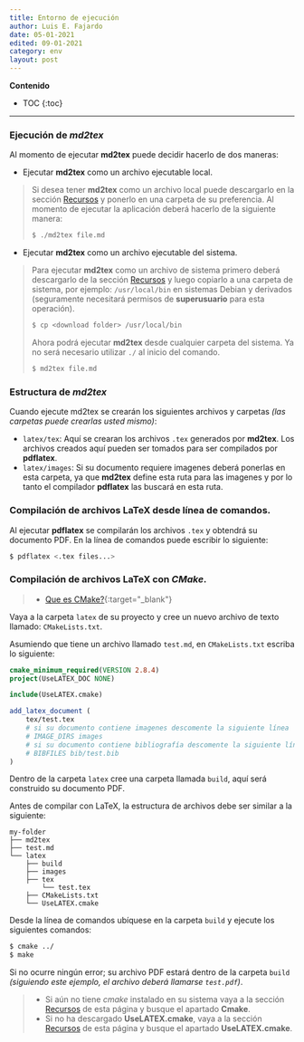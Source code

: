 ```yaml
---
title: Entorno de ejecución
author: Luis E. Fajardo
date: 05-01-2021
edited: 09-01-2021
category: env
layout: post
---
```


**Contenido**
* TOC
{:toc}

***

### Ejecución de _md2tex_

Al momento de ejecutar **md2tex** puede decidir hacerlo de dos maneras:
- Ejecutar **md2tex** como un archivo ejecutable local.
> Si desea tener **md2tex** como un archivo local puede descargarlo en la sección [Recursos][1]
> y ponerlo en una carpeta de su preferencia. Al momento de ejecutar la aplicación deberá 
> hacerlo de la siguiente manera:
> ```bash
> $ ./md2tex file.md
> ```
- Ejecutar **md2tex** como un archivo ejecutable del sistema.
> Para ejecutar **md2tex** como un archivo de sistema primero deberá descargarlo de la sección 
> [Recursos][1] y luego copiarlo a una carpeta de sistema, por ejemplo: `/usr/local/bin` en 
> sistemas Debian y derivados (seguramente necesitará permisos de __superusuario__ para esta operación).
> ```bash
> $ cp <download folder> /usr/local/bin
> ```
> Ahora podrá ejecutar **md2tex** desde cualquier carpeta del sistema. Ya no será necesario utilizar `./` al inicio del comando.
> ```bash
> $ md2tex file.md
> ```

### Estructura de *md2tex*

Cuando ejecute md2tex se crearán los siguientes archivos y carpetas _(las carpetas puede crearlas usted mismo)_:
- `latex/tex`: Aquí se crearan los archivos `.tex` generados por **md2tex**. Los archivos creados aquí pueden ser tomados para ser compilados por **pdflatex**.
- `latex/images`: Si su documento requiere imagenes deberá ponerlas en esta carpeta, ya que **md2tex** define esta ruta para las imagenes y por lo tanto el compilador **pdflatex** las buscará en esta ruta.

### Compilación de archivos LaTeX desde línea de comandos.

Al ejecutar **pdflatex** se compilarán los archivos `.tex` y obtendrá su documento PDF.
En la línea de comandos puede escribir lo siguiente:

```bash
$ pdflatex <.tex files...>
```

### Compilación de archivos LaTeX con _CMake_.

> - [Que es CMake?][2]{:target="_blank"}

Vaya a la carpeta `latex` de su proyecto y cree un nuevo archivo de texto llamado: `CMakeLists.txt`. 

Asumiendo que tiene un archivo llamado `test.md`, en `CMakeLists.txt` escriba lo siguiente:

```cmake
cmake_minimum_required(VERSION 2.8.4)
project(UseLATEX_DOC NONE)

include(UseLATEX.cmake)

add_latex_document (
    tex/test.tex
    # si su documento contiene imagenes descomente la siguiente línea
    # IMAGE_DIRS images
    # si su documento contiene bibliografía descomente la siguiente línea
    # BIBFILES bib/test.bib
)
```

Dentro de la carpeta `latex` cree una carpeta llamada `build`, aquí será construido su documento PDF.

Antes de compilar con LaTeX, la estructura de archivos debe ser similar a la siguiente:

```
my-folder
├── md2tex
├── test.md
└── latex
    ├── build
    ├── images
    ├── tex
        └── test.tex
    ├── CMakeLists.txt
    └── UseLATEX.cmake
```

Desde la línea de comandos ubíquese en la carpeta `build` y ejecute los siguientes comandos:

```bash
$ cmake ../
$ make
```
Si no ocurre ningún error; su archivo PDF estará dentro de la carpeta `build` _(siguiendo este ejemplo, el archivo deberá llamarse `test.pdf`)_. 

> - Si aún no tiene _cmake_ instalado en su sistema vaya a la sección [Recursos][1] de esta página y busque el apartado **Cmake**.
> - Si no ha descargado **UseLATEX.cmake**, vaya a la sección [Recursos][1] de esta página y busque el apartado **UseLATEX.cmake**.


[1]: /md2tex-docs/resources.html
[2]: https://riptutorial.com/es/cmake